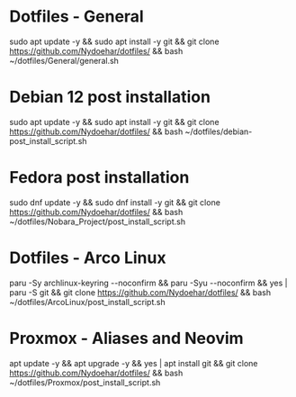   # Dotfiles - General
sudo apt update -y && sudo apt install -y git && git clone https://github.com/Nydoehar/dotfiles/ && bash ~/dotfiles/General/general.sh
  
  # Debian 12 post installation
sudo apt update -y && sudo apt install -y git && git clone https://github.com/Nydoehar/dotfiles/ && bash ~/dotfiles/debian-post_install_script.sh

  # Fedora post installation
sudo dnf update -y && sudo dnf install -y git && git clone https://github.com/Nydoehar/dotfiles/ && bash ~/dotfiles/Nobara_Project/post_install_script.sh

  # Dotfiles - Arco Linux
paru -Sy archlinux-keyring --noconfirm && paru -Syu --noconfirm && yes | paru -S git && git clone https://github.com/Nydoehar/dotfiles/ && bash ~/dotfiles/ArcoLinux/post_install_script.sh

  # Proxmox - Aliases and Neovim
apt update -y && apt upgrade -y && yes | apt install git && git clone https://github.com/Nydoehar/dotfiles/ && bash ~/dotfiles/Proxmox/post_install_script.sh
